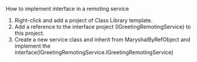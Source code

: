 ﻿How to implement interface in a remoting service
1. Right-click and add a project of Class Library template.
2. Add a reference to the interface project (IGreetingRemotingService) to this project.
3. Create a new service class and inherit from MaryshalByRefObject and implement the interface(IGreetingRemotingService.IGreetingRemotingService)

